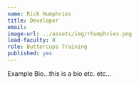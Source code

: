 ```yaml
---
name: Rick Humphries
title: Developer
email:
image-url: ../assets/img/rhumphries.png
lead-faculty: 0
role: Buttercups Training 
published: yes
---
```

Example Bio...this is a bio etc. etc...